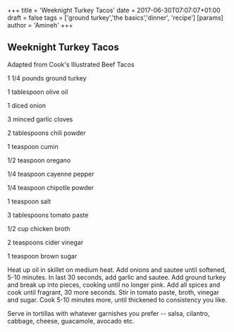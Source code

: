 +++
title = 'Weeknight Turkey Tacos'
date = 2017-06-30T07:07:07+01:00
draft = false
tags = ['ground turkey','the basics','dinner', 'recipe']
[params]
    author = 'Amineh'
+++
## Weeknight Turkey Tacos

Adapted from Cook's Illustrated Beef Tacos

1 1/4 pounds ground turkey

1 tablespoon olive oil

1 diced onion

3 minced garlic cloves

2 tablespoons chili powder

1 teaspoon cumin

1/2 teaspoon oregano

1/4 teaspoon cayenne pepper

1/4 teaspoon chipotle powder

1 teaspoon salt

3 tablespoons tomato paste

1/2 cup chicken broth

2 teaspoons cider vinegar

1 teaspoon brown sugar

Heat up oil in skillet on medium heat.  Add onions and sautee until softened, 5-10 minutes.  In last 30 seconds, add garlic and sautee.  Add ground turkey and break up into pieces, cooking until no longer pink.   Add all spices and cook until fragrant, 30 more seconds.  Stir in tomato paste, broth, vinegar and sugar.  Cook 5-10 minutes more, until thickened to consistency you like.

Serve in tortillas with whatever garnishes you prefer -- salsa, cilantro, cabbage, cheese, guacamole, avocado etc.
